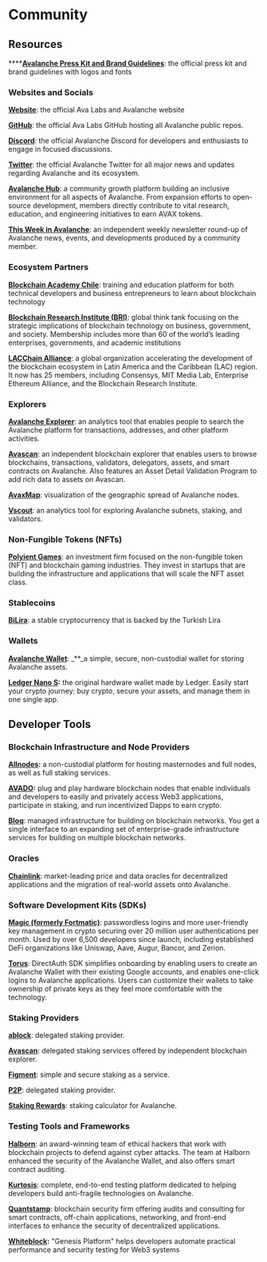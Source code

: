 # Community

## Resources

\*\*\*\*[**Avalanche Press Kit and Brand Guidelines**](https://support.avalabs.org/en/articles/4132288-ava-labs-and-avalanche-press-kit-and-brand-assets): the official press kit and brand guidelines with logos and fonts

### Websites and Socials

[**Website**](https://avax.network): the official Ava Labs and Avalanche website

[**GitHub**](https://github.com/ava-labs): the official Ava Labs GitHub hosting all Avalanche public repos.

[**Discord**](https://chat.avax.network): the official Avalanche Discord for developers and enthusiasts to engage in focused discussions.

[**Twitter**](https://twitter.com/avalancheavax): the official Avalanche Twitter for all major news and updates regarding Avalanche and its ecosystem.

[**Avalanche Hub**](https://community.avax.network/accounts/login/?next=/): a community growth platform building an inclusive environment for all aspects of Avalanche. From expansion efforts to open-source development, members directly contribute to vital research, education, and engineering initiatives to earn AVAX tokens.

[**This Week in Avalanche**](https://weavax.substack.com/): an independent weekly newsletter round-up of Avalanche news, events, and developments produced by a community member.

### Ecosystem Partners

[**Blockchain Academy Chile**](https://www.blockchainacademy.cl/): training and education platform for both technical developers and business entrepreneurs to learn about blockchain technology

[**Blockchain Research Institute \(BRI\)**](https://www.blockchainresearchinstitute.org/): global think tank focusing on the strategic implications of blockchain technology on business, government, and society. Membership includes more than 60 of the world’s leading enterprises, governments, and academic institutions

[**LACChain Alliance**](https://www.lacchain.net/home#/alliance): a global organization accelerating the development of the blockchain ecosystem in Latin America and the Caribbean \(LAC\) region. It now has 25 members, including Consensys, MIT Media Lab, Enterprise Ethereum Alliance, and the Blockchain Research Institute.

### Explorers

[**Avalanche Explorer**](https://explorer.avax.network): an analytics tool that enables people to search the Avalanche platform for transactions, addresses, and other platform activities.

[**Avascan**](https://github.com/ava-labs/avalanche-docs/tree/94d2e4aeddbf91f89b830f9b44b4aa60089ac755/learn/www.avascan.info): an independent blockchain explorer that enables users to browse blockchains, transactions, validators, delegators, assets, and smart contracts on Avalanche. Also features an Asset Detail Validation Program to add rich data to assets on Avascan.

[**AvaxMap**](https://avaxmap.com/): visualization of the geographic spread of Avalanche nodes.

[**Vscout**](https://vscout.io): an analytics tool for exploring Avalanche subnets, staking, and validators.

### Non-Fungible Tokens \(NFTs\)

[**Polyient Games**](https://www.polyient.games): an investment firm focused on the non-fungible token \(NFT\) and blockchain gaming industries. They invest in startups that are building the infrastructure and applications that will scale the NFT asset class.

### Stablecoins

[**BiLira**](https://www.bilira.co): a stable cryptocurrency that is backed by the Turkish Lira

### Wallets

[**Avalanche Wallet**](https://wallet.avax.network): _\*\*_a simple, secure, non-custodial wallet for storing Avalanche assets.

[**Ledger Nano S**](https://shop.ledger.com/products/ledger-nano-s)**:** the original hardware wallet made by Ledger. Easily start your crypto journey: buy crypto, secure your assets, and manage them in one single app.

## Developer Tools

### Blockchain Infrastructure and Node Providers

[**Allnodes**](https://www.allnodes.com)**:** a non-custodial platform for hosting masternodes and full nodes, as well as full staking services.

[**AVADO**](https://ava.do/)**:** plug and play hardware blockchain nodes that enable individuals and developers to easily and privately access Web3 applications, participate in staking, and run incentivized Dapps to earn crypto.

[**Bloq**](https://www.bloq.com): managed infrastructure for building on blockchain networks. You get a single interface to an expanding set of enterprise-grade infrastructure services for building on multiple blockchain networks.

### Oracles

[**Chainlink**](https://chain.link/): market-leading price and data oracles for decentralized applications and the migration of real-world assets onto Avalanche.

### Software Development Kits \(SDKs\)

[**Magic \(formerly Fortmatic\)**](https://magic.link/): passwordless logins and more user-friendly key management in crypto securing over 20 million user authentications per month. Used by over 6,500 developers since launch, including established DeFi organizations like Uniswap, Aave, Augur, Bancor, and Zerion.

[**Torus**](https://tor.us/): DirectAuth SDK simplifies onboarding by enabling users to create an Avalanche Wallet with their existing Google accounts, and enables one-click logins to Avalanche applications. Users can customize their wallets to take ownership of private keys as they feel more comfortable with the technology.

### Staking Providers

[**ablock**](https://ablock.io/avalanche): delegated staking provider.

[**Avascan**](https://blog.avascan.info/2020-10-14-avascan-validators-october-2020.html): delegated staking services offered by independent blockchain explorer.

[**Figment**](https://figment.io/): simple and secure staking as a service.

[**P2P**](https://p2p.org/avalanche): delegated staking provider.

[**Staking Rewards**](https://www.stakingrewards.com/earn/avalanche): staking calculator for Avalanche.

### Testing Tools and Frameworks

[**Halborn**](https://halborn.com/): an award-winning team of ethical hackers that work with blockchain projects to defend against cyber attacks. The team at Halborn enhanced the security of the Avalanche Wallet, and also offers smart contract auditing.

[**Kurtosis**](https://github.com/ava-labs/avalanche-docs/tree/94d2e4aeddbf91f89b830f9b44b4aa60089ac755/learn/www.kurtosistech.com): complete, end-to-end testing platform dedicated to helping developers build anti-fragile technologies on Avalanche.

[**Quantstamp**](https://quantstamp.com/): blockchain security firm offering audits and consulting for smart contracts, off-chain applications, networking, and front-end interfaces to enhance the security of decentralized applications.

[**Whiteblock**](https://whiteblock.io/)**:** "Genesis Platform" helps developers automate practical performance and security testing for Web3 systems

